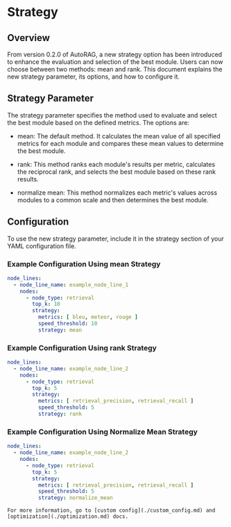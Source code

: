 # Strategy

## Overview

From version 0.2.0 of AutoRAG, a new strategy option has been introduced to enhance the evaluation and selection of the
best module. Users can now choose between two methods: mean and rank. This document explains the new strategy parameter,
its options, and how to configure it.

## Strategy Parameter

The strategy parameter specifies the method used to evaluate and select the best module based on the defined metrics.
The options are:

- mean: The default method. It calculates the mean value of all specified metrics for each module and compares these
  mean values to determine the best module.

- rank: This method ranks each module's results per metric, calculates the reciprocal rank, and selects the best module
  based on these rank results.

- normalize mean: This method normalizes each metric's values across modules to a common scale and then determines the
  best module.

## Configuration

To use the new strategy parameter, include it in the strategy section of your YAML configuration file.

### Example Configuration Using mean Strategy

```yaml
node_lines:
  - node_line_name: example_node_line_1
    nodes:
      - node_type: retrieval
        top_k: 10
        strategy:
          metrics: [ bleu, meteor, rouge ]
          speed_threshold: 10
          strategy: mean
```

### Example Configuration Using rank Strategy

```yaml
node_lines:
  - node_line_name: example_node_line_2
    nodes:
      - node_type: retrieval
        top_k: 5
        strategy:
          metrics: [ retrieval_precision, retrieval_recall ]
          speed_threshold: 5
          strategy: rank
```

### Example Configuration Using Normalize Mean Strategy

```yaml
node_lines:
  - node_line_name: example_node_line_2
    nodes:
      - node_type: retrieval
        top_k: 5
        strategy:
          metrics: [ retrieval_precision, retrieval_recall ]
          speed_threshold: 5
          strategy: normalize_mean
```

```{tip}
For more information, go to [custom config](./custom_config.md) and [optimization](./optimization.md) docs.
```
